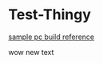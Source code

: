 # Test-Thingy

[sample pc build reference](https://www.youtube.com/watch?v=dQw4w9WgXcQ)


wow new text